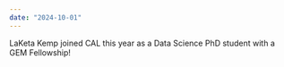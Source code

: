 ```yaml
---
date: "2024-10-01"
---
```

LaKeta Kemp joined CAL this year as a Data Science PhD student with a GEM Fellowship!
